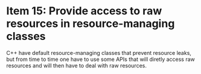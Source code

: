 # Item 15: Provide access to raw resources in resource-managing classes

C++ have default resource-managing classes that prevent resource leaks, but from time to time one have to use some APIs that will diretly access raw resources and will then have to deal with raw resources. 

